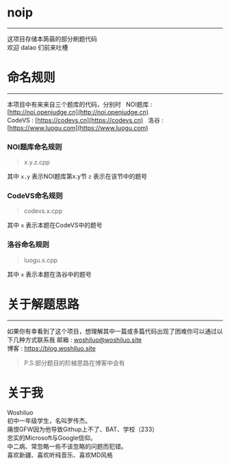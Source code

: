 # noip
***
这项目存储本蒟蒻的部分刷题代码  
欢迎 dalao 们前来吐槽  
# 命名规则  
***
本项目中有来来自三个题库的代码，分别时  
NOI题库 : [http://noi.openjudge,cn](http://noi.openjudge.cn)  
CodeVS : [https://codevs.cn](https://codevs.cn)  
洛谷 : [https://www.luogu.com](https://www.luogu.com)  

### NOI题库命名规则
> x.y.z.cpp

其中 `x.y` 表示NOI题库第x.y节
`z` 表示在该节中的题号

### CodeVS命名规则
> codevs.x.cpp 

其中 `x` 表示本题在CodeVS中的题号

### 洛谷命名规则
> luogu.x.cpp 

其中 `x` 表示本题在洛谷中的题号

# 关于解题思路
***
如果你有幸看到了这个项目，想理解其中一篇或多篇代码出现了困难你可以通过以下几种方式联系我
邮箱 : woshiluo@woshiluo.site  
博客 : https://blog.woshiluo.site  

> P.S:部分题目的阶梯思路在博客中会有

# 关于我
Woshiluo  
初中一年级学生，名叫罗传杰。  
痛恨GFW因为他导致Githup上不了、BAT、学校（233）   
忠实的Microsoft与Google信仰。  
中二病、常忽略一些不该忽略的问题而犯错。   
喜欢新疆、喜欢听纯音乐、喜欢MD风格  

